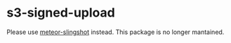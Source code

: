 s3-signed-upload
=======================

Please use [meteor-slingshot](https://github.com/CulturalMe/meteor-slingshot) instead. This package is no longer mantained.
